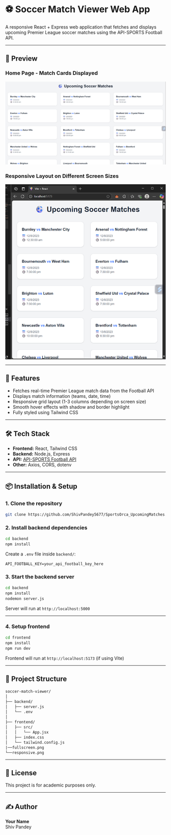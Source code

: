 # ⚽ Soccer Match Viewer Web App

A responsive React + Express web application that fetches and displays upcoming Premier League soccer matches using the API-SPORTS Football API.

---

## 📸 Preview

### Home Page - Match Cards Displayed

![Screenshot 1](./fullscreen.png)

### Responsive Layout on Different Screen Sizes

![Screenshot 2](./responsive.png)

---

## 🚀 Features

- Fetches real-time Premier League match data from the Football API
- Displays match information (teams, date, time)
- Responsive grid layout (1-3 columns depending on screen size)
- Smooth hover effects with shadow and border highlight
- Fully styled using Tailwind CSS

---

## 🛠 Tech Stack

- **Frontend:** React, Tailwind CSS
- **Backend:** Node.js, Express
- **API:** [API-SPORTS Football API](https://www.api-football.com/)
- **Other:** Axios, CORS, dotenv

---

## 📦 Installation & Setup

### 1. Clone the repository

```bash
git clone https://github.com/ShivPandey5677/SportsOrca_UpcomingMatches.git
```

### 2. Install backend dependencies

```bash
cd backend
npm install
```

Create a `.env` file inside `backend/`:

```env
API_FOOTBALL_KEY=your_api_football_key_here
```

### 3. Start the backend server

```bash
cd backend
npm install
nodemon server.js
```

Server will run at `http://localhost:5000`

---

### 4. Setup frontend

```bash
cd frontend
npm install
npm run dev
```

Frontend will run at `http://localhost:5173` (if using Vite)

---

## 🔧 Project Structure

```
soccer-match-viewer/
│
├── backend/
│   ├── server.js
│   └── .env
│
├── frontend/
│   ├── src/
│   │   └── App.jsx
│   ├── index.css
│   └── tailwind.config.js
|──fullscreen.png
└──responsive.png

```

---

## 📝 License

This project is for academic purposes only.

---

## ✍️ Author

**Your Name**  
Shiv Pandey
